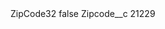 <?xml version="1.0" encoding="UTF-8"?>
<CustomMetadata xmlns="http://soap.sforce.com/2006/04/metadata" xmlns:xsi="http://www.w3.org/2001/XMLSchema-instance" xmlns:xsd="http://www.w3.org/2001/XMLSchema">
    <label>ZipCode32</label>
    <protected>false</protected>
    <values>
        <field>Zipcode__c</field>
        <value xsi:type="xsd:string">21229</value>
    </values>
</CustomMetadata>
